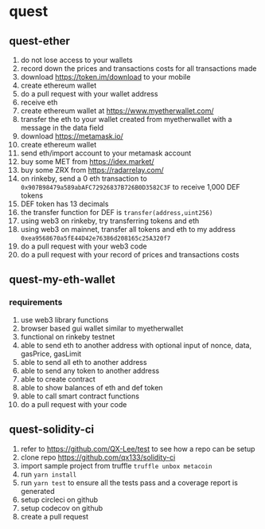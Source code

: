 # quest

## quest-ether

1. do not lose access to your wallets
1. record down the prices and transactions costs for all transactions made
1. download https://token.im/download to your mobile
1. create ethereum wallet
1. do a pull request with your wallet address
1. receive eth
1. create ethereum wallet at https://www.myetherwallet.com/
1. transfer the eth to your wallet created from myetherwallet with a message in the data field
1. download https://metamask.io/
1. create ethereum wallet
1. send eth/import account to your metamask account
1. buy some MET from https://idex.market/
1. buy some ZRX from https://radarrelay.com/
1. on rinkeby, send a 0 eth transaction to `0x907B98479a589abAFC72926837B726B0D3582C3F` to receive 1,000 DEF tokens
1. DEF token has 13 decimals
1. the transfer function for DEF is `transfer(address,uint256)`
1. using web3 on rinkeby, try transferring tokens and eth
1. using web3 on mainnet, transfer all tokens and eth to my address `0xea9568670a5fE44D42e76386d208165c25A320f7`
1. do a pull request with your web3 code
1. do a pull request with your record of prices and transactions costs

## quest-my-eth-wallet

### requirements

1. use web3 library functions
1. browser based gui wallet similar to myetherwallet
1. functional on rinkeby testnet
1. able to send eth to another address with optional input of nonce, data, gasPrice, gasLimit
1. able to send all eth to another address
1. able to send any token to another address
1. able to create contract
1. able to show balances of eth and def token
1. able to call smart contract functions
1. do a pull request with your code

## quest-solidity-ci

1. refer to https://github.com/QX-Lee/test to see how a repo can be setup
1. clone repo https://github.com/qx133/solidity-ci
1. import sample project from truffle `truffle unbox metacoin`
1. run `yarn install`
1. run `yarn test` to ensure all the tests pass and a coverage report is generated
1. setup circleci on github
1. setup codecov on github
1. create a pull request
